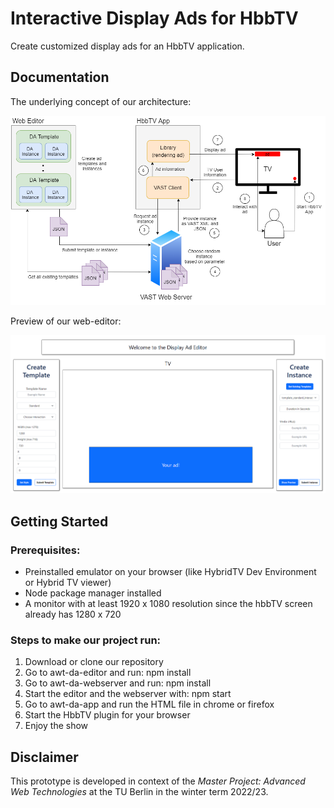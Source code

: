 # Interactive Display Ads for HbbTV

Create customized display ads for an HbbTV application.

## Documentation

The underlying concept of our architecture:

![Concept](./docs/architecture.png)

Preview of our web-editor:

![Editor](./docs/editor_preview.PNG)

## Getting Started

### Prerequisites:
- Preinstalled emulator on your browser (like HybridTV Dev Environment or Hybrid TV viewer)
- Node package manager installed
- A monitor with at least 1920 x 1080 resolution since the hbbTV screen already has 1280 x 720

### Steps to make our project run:
1. Download or clone our repository
2. Go to awt-da-editor and run: npm install
3. Go to awt-da-webserver and run: npm install
4. Start the editor and the webserver with: npm start
5. Go to awt-da-app and run the HTML file in chrome or firefox
6. Start the HbbTV plugin for your browser
7. Enjoy the show

## Disclaimer

This prototype is developed in context of the *Master Project: Advanced Web Technologies* at the TU Berlin
in the winter term 2022/23.



